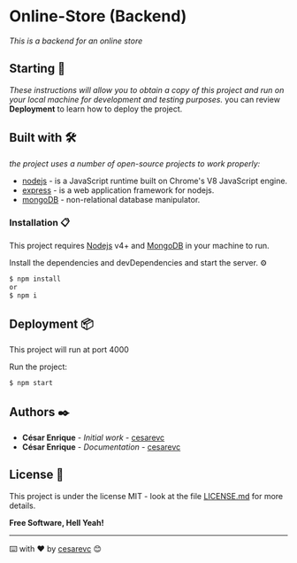 # Online-Store (Backend)
_This is a backend for an online store_

## Starting 🚀
_These instructions will allow you to obtain a copy of this project and run on your local machine for development and testing purposes._
you can review **Deployment** to learn how to deploy the project.


## Built with 🛠️

_the project uses a number of open-source projects to work properly:_


* [nodejs](https://nodejs.org/es/) - is a JavaScript runtime built on Chrome's V8 JavaScript engine.
* [express](https://expressjs.com/es/) - is a web application framework for nodejs.
* [mongoDB](https://www.mongodb.com/es) - non-relational database manipulator.


### Installation 📋

This project requires [Nodejs](https://nodejs.org/) v4+ and [MongoDB](https://www.mongodb.com/es) in your machine to run.

Install the dependencies and devDependencies and start the server. ⚙️

```sh
$ npm install
or
$ npm i
```

## Deployment 📦

This project will run at port 4000

Run the project:
```sh
$ npm start
```

## Authors ✒️

* **César Enrique** - *Initial work* - [cesarevc](https://github.com/cesarevc)
* **César Enrique** - *Documentation* - [cesarevc](https://github.com/cesarevc)

## License 📄

This project is under the license MIT - look at the file [LICENSE.md](LICENSE.md) for more details.


**Free Software, Hell Yeah!**

---
⌨️ with ❤️ by [cesarevc](https://github.com/cesarevc) 😊